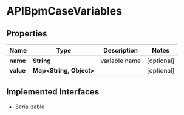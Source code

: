 

# APIBpmCaseVariables

## Properties

Name | Type | Description | Notes
------------ | ------------- | ------------- | -------------
**name** | **String** | variable name |  [optional]
**value** | **Map&lt;String, Object&gt;** |  |  [optional]


## Implemented Interfaces

* Serializable



